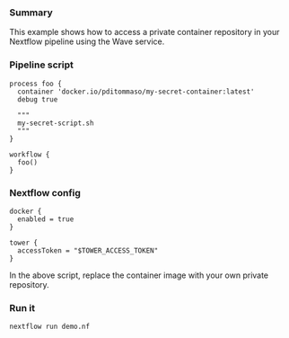 ### Summary 

This example shows how to access a private container repository 
in your Nextflow pipeline using the Wave service. 

### Pipeline script 

```nextflow
process foo {
  container 'docker.io/pditommaso/my-secret-container:latest'
  debug true

  """
  my-secret-script.sh
  """
}

workflow { 
  foo()
}
```

### Nextflow config 

```
docker {
  enabled = true
} 

tower {
  accessToken = "$TOWER_ACCESS_TOKEN"
}
```

In the above script, replace the container image with your own private repository. 


### Run it 

```bash
nextflow run demo.nf 
```


